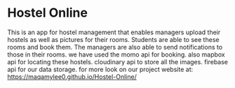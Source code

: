 # Hostel Online
This is an app for hostel management that enables managers upload their  hostels as well as pictures for their rooms.
Students are able to see these rooms and book them.
The managers are also able to send notifications to those in their rooms.
we have used the momo api for booking.
also mapbox api for locating these hostels.
cloudinary api to store all the images.
firebase api for our data storage.
for more look on our project website at: https://maqamylee0.github.io/Hostel-Online/
